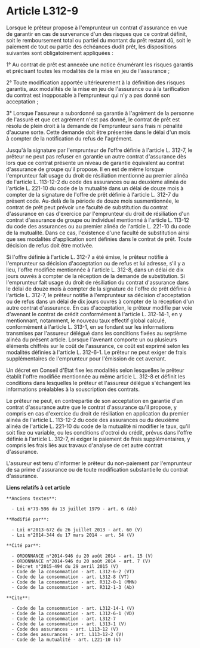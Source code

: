 # Article L312-9

Lorsque le prêteur propose à l'emprunteur un contrat d'assurance en vue de garantir en cas de survenance d'un des risques que
ce contrat définit, soit le remboursement total ou partiel du montant du prêt restant dû, soit le paiement de tout ou partie
des échéances dudit prêt, les dispositions suivantes sont obligatoirement appliquées : 

1° Au contrat de prêt est annexée une notice énumérant les risques garantis et précisant toutes les modalités de la mise en
jeu de l'assurance ; 

2° Toute modification apportée ultérieurement à la définition des risques garantis, aux modalités de la mise en jeu de
l'assurance ou à la tarification du contrat est inopposable à l'emprunteur qui n'y a pas donné son acceptation ; 

3° Lorsque l'assureur a subordonné sa garantie à l'agrément de la personne de l'assuré et que cet agrément n'est pas donné,
le contrat de prêt est résolu de plein droit à la demande de l'emprunteur sans frais ni pénalité d'aucune sorte. Cette
demande doit être présentée dans le délai d'un mois à compter de la notification du refus de l'agrément. 

Jusqu'à la signature par l'emprunteur de l'offre définie à l'article L. 312-7, le prêteur ne peut pas refuser en garantie un
autre contrat d'assurance dès lors que ce contrat présente un niveau de garantie équivalent au contrat d'assurance de groupe
qu'il propose. Il en est de même lorsque l'emprunteur fait usage du droit de résiliation mentionné au premier alinéa de
l'article L. 113-12-2 du code des assurances ou au deuxième alinéa de l'article L. 221-10 du code de la mutualité dans un
délai de douze mois à compter de la signature de l'offre de prêt définie à l'article L. 312-7 du présent code. Au-delà de la
période de douze mois susmentionnée, le contrat de prêt peut prévoir une faculté de substitution du contrat d'assurance en
cas d'exercice par l'emprunteur du droit de résiliation d'un contrat d'assurance de groupe ou individuel mentionné à
l'article L. 113-12 du code des assurances ou au premier alinéa de l'article L. 221-10 du code de la mutualité. Dans ce cas,
l'existence d'une faculté de substitution ainsi que ses modalités d'application sont définies dans le contrat de prêt. Toute
décision de refus doit être motivée. 

Si l'offre définie à l'article L. 312-7 a été émise, le prêteur notifie à l'emprunteur sa décision d'acceptation ou de refus
et lui adresse, s'il y a lieu, l'offre modifiée mentionnée à l'article L. 312-8, dans un délai de dix jours ouvrés à compter
de la réception de la demande de substitution. Si l'emprunteur fait usage du droit de résiliation du contrat d'assurance dans
le délai de douze mois à compter de la signature de l'offre de prêt définie à l'article L. 312-7, le prêteur notifie à
l'emprunteur sa décision d'acceptation ou de refus dans un délai de dix jours ouvrés à compter de la réception d'un autre
contrat d'assurance. En cas d'acceptation, le prêteur modifie par voie d'avenant le contrat de crédit conformément à
l'article L. 312-14-1, en y mentionnant, notamment, le nouveau taux effectif global calculé, conformément à l'article L.
313-1, en se fondant sur les informations transmises par l'assureur délégué dans les conditions fixées au septième alinéa du
présent article. Lorsque l'avenant comporte un ou plusieurs éléments chiffrés sur le coût de l'assurance, ce coût est exprimé
selon les modalités définies à l'article L. 312-6-1. Le prêteur ne peut exiger de frais supplémentaires de l'emprunteur pour
l'émission de cet avenant. 

Un décret en Conseil d'Etat fixe les modalités selon lesquelles le prêteur établit l'offre modifiée mentionnée au même
article L. 312-8 et définit les conditions dans lesquelles le prêteur et l'assureur délégué s'échangent les informations
préalables à la souscription des contrats. 

Le prêteur ne peut, en contrepartie de son acceptation en garantie d'un contrat d'assurance autre que le contrat d'assurance
qu'il propose, y compris en cas d'exercice du droit de résiliation en application du premier alinéa de l'article L. 113-12-2
du code des assurances ou du deuxième alinéa de l'article L. 221-10 du code de la mutualité ni modifier le taux, qu'il soit
fixe ou variable, ou les conditions d'octroi du crédit, prévus dans l'offre définie à l'article L. 312-7, ni exiger le
paiement de frais supplémentaires, y compris les frais liés aux travaux d'analyse de cet autre contrat d'assurance. 

L'assureur est tenu d'informer le prêteur du non-paiement par l'emprunteur de sa prime d'assurance ou de toute modification
substantielle du contrat d'assurance.

**Liens relatifs à cet article**

	**Anciens textes**:

	  - Loi n°79-596 du 13 juillet 1979 - art. 6 (Ab)

	**Modifié par**:

	  - Loi n°2013-672 du 26 juillet 2013 - art. 60 (V)
	  - Loi n°2014-344 du 17 mars 2014 - art. 54 (V)

	**Cité par**:

	  - ORDONNANCE n°2014-946 du 20 août 2014 - art. 15 (V)
	  - ORDONNANCE n°2014-946 du 20 août 2014 - art. 7 (V)
	  - Décret n°2015-494 du 29 avril 2015 (V)
	  - Code de la consommation - art. L312-6-2 (VT)
	  - Code de la consommation - art. L312-8 (VT)
	  - Code de la consommation - art. R312-0-1 (MMN)
	  - Code de la consommation - art. R312-1-3 (Ab)

	**Cite**:

	  - Code de la consommation - art. L312-14-1 (V)
	  - Code de la consommation - art. L312-6-1 (VD)
	  - Code de la consommation - art. L312-7
	  - Code de la consommation - art. L313-1 (V)
	  - Code des assurances - art. L113-12 (V)
	  - Code des assurances - art. L113-12-2 (V)
	  - Code de la mutualité - art. L221-10 (V)

